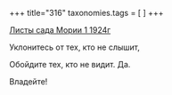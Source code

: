 +++
title="316"
taxonomies.tags = [
]
+++


[Листы сада Мории 1 1924г](/agni/1924)




Уклонитесь от тех, кто не слышит,   



Обойдите тех, кто не видит. Да.   



Владейте!   



